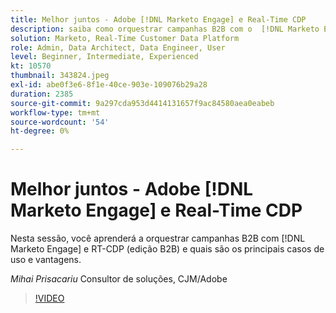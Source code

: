 ```yaml
---
title: Melhor juntos - Adobe [!DNL Marketo Engage] e Real-Time CDP
description: saiba como orquestrar campanhas B2B com o  [!DNL Marketo Engage]  e a RT-CDP (edição B2B)
solution: Marketo, Real-Time Customer Data Platform
role: Admin, Data Architect, Data Engineer, User
level: Beginner, Intermediate, Experienced
kt: 10570
thumbnail: 343824.jpeg
exl-id: abe0f3e6-8f1e-40ce-903e-109076b29a28
duration: 2385
source-git-commit: 9a297cda953d4414131657f9ac84580aea0eabeb
workflow-type: tm+mt
source-wordcount: '54'
ht-degree: 0%

---
```


# Melhor juntos - Adobe [!DNL Marketo Engage] e Real-Time CDP

Nesta sessão, você aprenderá a orquestrar campanhas B2B com [!DNL Marketo Engage] e RT-CDP (edição B2B) e quais são os principais casos de uso e vantagens.

*Mihai Prisacariu* Consultor de soluções, CJM/Adobe

>[!VIDEO](https://video.tv.adobe.com/v/343824/?quality=12&learn=on)
